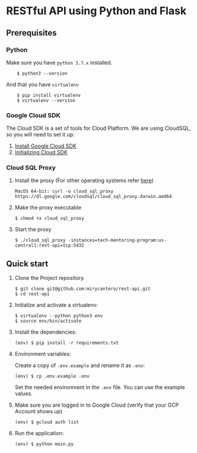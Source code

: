 # RESTful API using Python and Flask

## Prerequisites

### Python

Make sure you have `python 3.7.x` installed.

        $ python3 --version

And that you have `virtualenv`

        $ pip install virtualenv
        $ virtualenv --version

### Google Cloud SDK

The Cloud SDK is a set of tools for Cloud Platform. We are using CloudSQL, so you will need to set it up:

1. [Install Google Cloud SDK](https://cloud.google.com/sdk/docs/quickstarts)
2. [Initializing Cloud SDK](https://cloud.google.com/sdk/docs/initializing)

### Cloud SQL Proxy

1.  Install the proxy (For other operating systems refer [here](https://cloud.google.com/sql/docs/postgres/connect-admin-proxy))

        MacOS 64-bit: curl -o cloud_sql_proxy https://dl.google.com/cloudsql/cloud_sql_proxy.darwin.amd64

2.  Make the proxy executable

        $ chmod +x cloud_sql_proxy

3.  Start the proxy

        $ ./cloud_sql_proxy -instances=tech-mentoring-program:us-central1:rest-api=tcp:5432

## Quick start

1.  Clone the Project repository.

        $ git clone git@github.com:mirycantero/rest-api.git
        $ cd rest-api

2.  Initialize and activate a virtualenv:

        $ virtualenv --python python3 env
        $ source env/bin/activate

3.  Install the dependencies:

        (env) $ pip install -r requirements.txt

4.  Environment variables:

    Create a copy of `.env.example` and rename it as `.env`:

        (env) $ cp .env.example .env

    Set the needed environment in the `.env` file. You can use the example values.

5.  Make sure you are logged in to Google Cloud (verify that your GCP Account shows up)

        (env) $ gcloud auth list

6.  Run the application:

        (env) $ python main.py
